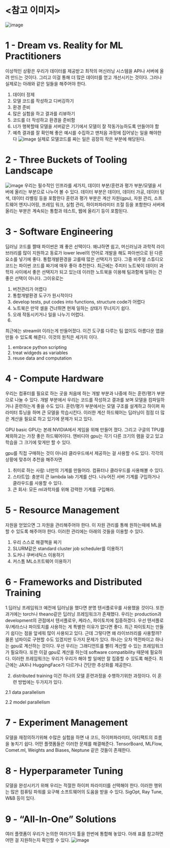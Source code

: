 # <참고 이미지> 
![image](https://user-images.githubusercontent.com/74453299/125166233-9a6c3b00-e1d5-11eb-9084-85f9e912aa83.png)


# 1 - Dream vs. Reality for ML Practitioners
이상적인 상황은 우리가 데이터를 제공받고 최적의 머신러닝 시스템을 API나 서버에 올려 만드는 것이다. 그리고 이걸 통해 더 많은 데이터를 얻고 개선시키는 것이다. 
그러나 실제로는 아래와 같은 일들을 해주어야 한다.
1. 데이터 정제
2. 모델 코드를 작성하고 디버깅하기
3. 환경 준비
4. 많은 실험을 하고 결과를 리뷰하기
5. 코드를 더 작성하고 환경을 준비함
6. 너가 행복할때 모델을 서버같은 기기에서 모델이 잘 작동가능하도록 만들어야 함
7. 예측 결과를 잘 확인해 좋은 예시를 수집하고 맨처음 과정에 집어넣는 일을 해야한다
![image](https://user-images.githubusercontent.com/63699718/125191735-eaeba300-e27e-11eb-80d4-393a405ba041.png)
실제로 모델코드를 짜는 일은 굉장히 작은 부분에 해당된다.

# 2 - Three Buckets of Tooling Landscape
![image](https://user-images.githubusercontent.com/63699718/125191788-2dad7b00-e27f-11eb-882c-2400caf6d549.png)
우리는 필수적인 인프라를 세가지, 데이터 부분/훈련과 평가 부분/모델을 서버에 올리는 부분으로 나누어 볼 수 있다. 
데이터 부분은 데이터, 데이터 가공, 데이터 탐색, 데이터 라벨링 등을 포함한다
훈련과 평가 부분은 계산 자원(gpu), 자원 관리, 소프트웨어 엔지니어링, 프레임 워크, 실험 관리, 하이퍼파라미터 조절 등을 포함한다
서버에 올리는 부분은 계속되는 통합과 테스트, 웹에 올리기 등이 포함된다.

# 3 - Software Engineering
딥러닝 코드를 짤때 파이썬은 꽤 좋은 선택이다. 왜냐하면 쉽고, 머신러닝과 과학적 라이브러리를 많이 지원하고 동료가 lower level의 언어로 개발을 해도 파아썬으로 된 다른 요소를 넣기에 좋다. 
통합개발환경을 고를때 많은 선택지가 있다. 그중 비주얼 스튜디오 코드는 파이썬 코드를 짜기에 매우 좋아 추천한다. 최근에는 주피터 노트북이 데이터 과학자 사이에서 좋은 선택지가 되고 있는데 이러한 노트북을 이용해 팀과함께 일하는 건 좋은 선택이 아니다. 그이유로는
1. 버전관리가 어렵다
2. 통합개발환경 도구가 원시적이다
3. develop tests, put codes into functions, structure code가 어렵다
4. 노트북은 만약 셀을 건너뛰면 현재 일하는 상태가 무너지기 쉽다.
5. 오래 작동시키거나 일을 나누기 어렵다.
6. 
최근에는 streamlit 이라는게 만들어졌다. 이건 도구를 다루는 팀 없이도 아름다운 앱을 만들 수 있도록 해준다. 이것의 원칙은 세가지 이다. 
1. embrace python scripting
2. treat widgeds as variables
3. reuse data and computation

# 4 - Compute Hardware
우리는 컴퓨터를 필요로 하는 곳을 처음에 하는 개발 부분과 나중에 하는 훈련/평가 부분으로 나눌 수 있다. 개발 부분에서 우리는 코드를 작성하고 결과를 보며 모델을 컴파일하거나 훈련하는게 좋을 수도 있다. 훈련/평가 부분에서는 모델 구조를 설계하고 하이퍼 파라미터 튜닝을 하며 큰 모델을 학습시킨다. 이러한 계산 하드웨어는 딥러닝이 점점 더 많은 계산을 필요로 하고 있기에 문제가 되고 있다.

GPU basic
GPU는 본래 NVIDIA에서 게임을 위해 만들어 졌다. 그리고 구글의 TPU를 제외하고는 가장 좋은 하드웨어이다. 엔비디아 gpu는 각기 다른 크기의 램을 갖고 있고 학습을 그 크기에 맞게만 할 수 있다.

gpu를 직접 구매하는 것이 아니라 클라우드에서 제공하는 걸 사용할 수도 있다.
각각의 상황에 맞추어 추천을 해주자면 
1. 취미로 하는 사람: 너만의 기계를 만들어라. 컴퓨터나 클라우드를 사용해볼 수 있다.
2. 스타트업: 충분히 큰 lambda lab 기계를 산다. 나누어진 서버 기계를 구입하거나 클라우드를 사용할 수 있다.
3. 큰 회사: 모든 ml과학자를 위해 강력한 기계를 구입해라.

# 5 - Resource Management
자원을 얻었으면 그 자원을 관리해주어야 한다. 이 자원 관리를 통해 원하는때에 ML을 할 수 있도록 해주어야 한다. 이러한 관리에는 아래의 것들을 이용할 수 있다.
1. 우리 스스로 해결책을 짜기
2. SLURM같은 standard cluster job scheduler를 이용하기
3. 도커나 쿠버네틱스 이용하기
4. 커스톰 ML소프트웨어 이용하기

# 6 - Frameworks and Distributed Training
1.딥러닝 프레임워크
예전에 딥러닝을 했다면 분명 텐서플로우를 사용했을 것이다. 또한 과거에는 torch나 theano같은 딥러닝 프레임워크가 존재했다. 우리는 production과 development의 관점에서 텐서플로우, 케라스, 파이토치에 집중하겠다. 우선 텐서플로우/케라스나 파이토치를 사용하는 게 특별한 이유가 없다면 좋다. 최근 파이토치는 만들기 쉽다는 점을 앞세워 많이 사용되고 있다. 근데 그렇다면 왜 라이브러리를 사용할까? 물론 넘파이로 구현할 수도 있겠지만 두가지 문제가 있다. 하나는 오차 역전파이고 하나는 gpu로 계산하는 것이다. 우선 우리는 그래디언트를 빨리 계산할 수 있는 프레임워크가 필요하다. 또한 이걸 gpu로 계산을 하는데 software compatibility 때문에 필요하다. 이러한 프레임워크는 우리가 우리가 해야 할 일에만 잘 집중할 수 있도록 해준다. 최근에는 JAX나 HuggingFace가 다르거나 간단한 추상화를 제공한다. 

2. distributed training
이건 하나의 모델 훈련과정을 수행하기위한 과정이다. 이 훈련 방법에는 두가지가 있다. 

2.1 data parallelism

2.2 model parallelism

# 7 - Experiment Management
모델을 재정의하기위해 수많은 실험을 하면 내 코드, 하이퍼파라미터, 아티팩트의 흐름을 놓치기 쉽다. 어떤 플랫폼들은 이러한 문제를 해결해준다. TensorBoard, MLFlow, Comet.ml, Weights and Biases, Neptune 같은 것들이 존재한다.

# 8 - Hyperparameter Tuning
모델을 완성시키기 위해 우리는 적절한 하이퍼 파라미터를 선택해야 한다. 이러한 행위는 많은 컴퓨팅 파워를 요구해 소프트웨어의 도움을 받을 수 있다. SigOpt, Ray Tune, W&B 등이 있다.

# 9 - “All-In-One” Solutions   
여러 플랫폼이 우리가 논의한 여러가지 툴을 한번에 통합해 놓았다. 아래 표를 참고하면 어떤 걸 지원하는지 확인할 수 있다.
![image](https://user-images.githubusercontent.com/63699718/125285705-e47c2a80-e355-11eb-8f57-e88c13da8b43.png)


